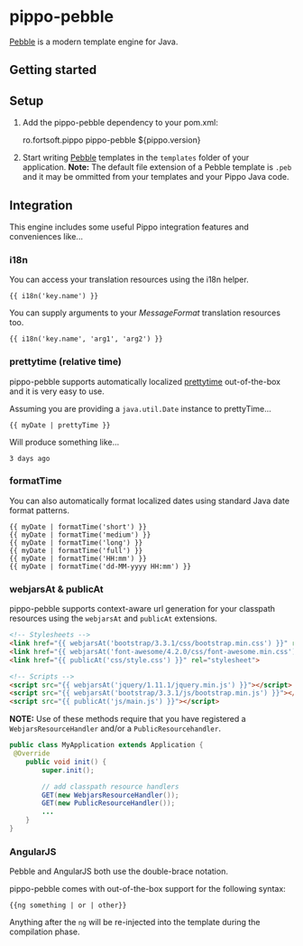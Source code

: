 pippo-pebble
=====================

[Pebble][pebble] is a modern template engine for Java.

Getting started
---------------

Setup
-----

1) Add the pippo-pebble dependency to your pom.xml:

    <dependency>
        <groupId>ro.fortsoft.pippo</groupId>
        <artifactId>pippo-pebble</artifactId>
        <version>${pippo.version}</version>
    </dependency>

2)  Start writing [Pebble][pebble] templates in the `templates` folder of your application.
**Note:** The default file extension of a Pebble template is `.peb` and it may be ommitted from your templates and your Pippo Java code.

Integration
-----

This engine includes some useful Pippo integration features and conveniences like... 

### i18n

You can access your translation resources using the i18n helper.

    {{ i18n('key.name') }}

You can supply arguments to your *MessageFormat* translation resources too.

    {{ i18n('key.name', 'arg1', 'arg2') }}

### prettytime (relative time)

pippo-pebble supports automatically localized [prettytime][prettytime] out-of-the-box and it is very easy to use.

Assuming you are providing a `java.util.Date` instance to prettyTime...

    {{ myDate | prettyTime }}

Will produce something like...

    3 days ago

### formatTime

You can also automatically format localized dates using standard Java date format patterns.

    {{ myDate | formatTime('short') }}
    {{ myDate | formatTime('medium') }}
    {{ myDate | formatTime('long') }}
    {{ myDate | formatTime('full') }}
    {{ myDate | formatTime('HH:mm') }}
    {{ myDate | formatTime('dd-MM-yyyy HH:mm') }}

### webjarsAt & publicAt

pippo-pebble supports context-aware url generation for your classpath resources using the `webjarsAt` and `publicAt` extensions.

```html
<!-- Stylesheets -->
<link href="{{ webjarsAt('bootstrap/3.3.1/css/bootstrap.min.css') }}" rel="stylesheet">
<link href="{{ webjarsAt('font-awesome/4.2.0/css/font-awesome.min.css') }}" rel="stylesheet">
<link href="{{ publicAt('css/style.css') }}" rel="stylesheet">

<!-- Scripts -->
<script src="{{ webjarsAt('jquery/1.11.1/jquery.min.js') }}"></script>
<script src="{{ webjarsAt('bootstrap/3.3.1/js/bootstrap.min.js') }}"></script>
<script src="{{ publicAt('js/main.js') }}"></script>
```

**NOTE:** Use of these methods require that you have registered a `WebjarsResourceHandler` and/or a `PublicResourcehandler`.

```java
public class MyApplication extends Application {
 @Override
    public void init() {
        super.init();

        // add classpath resource handlers
        GET(new WebjarsResourceHandler());
        GET(new PublicResourceHandler());
        ...
    }
}
```

### AngularJS

Pebble and AngularJS both use the double-brace notation.

pippo-pebble comes with out-of-the-box support for the following syntax:

    {{ng something | or | other}}

Anything after the `ng` will be re-injected into the template during the compilation phase.

[pebble]: http://www.mitchellbosecke.com/pebble/home
[prettytime]: http://ocpsoft.org/prettytime
